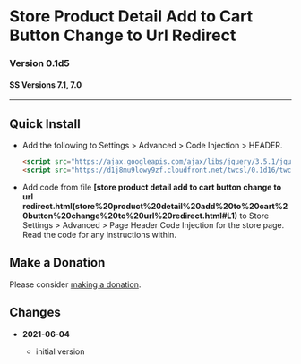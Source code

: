 # Store Product Detail Add to Cart Button Change to Url Redirect

### Version 0.1d5

#### SS Versions 7.1, 7.0

---

## Quick Install

* Add the following to Settings > Advanced > Code Injection > HEADER.
  
  ```html
  <script src="https://ajax.googleapis.com/ajax/libs/jquery/3.5.1/jquery.min.js"></script>
  <script src="https://d1j8mu9lowy9zf.cloudfront.net/twcsl/0.1d16/twcsl.js"></script>
  ```

* Add code from file
  **[store product detail add to cart button change to url redirect.html(store%20product%20detail%20add%20to%20cart%20button%20change%20to%20url%20redirect.html#L1)**
  to Store Settings > Advanced > Page Header Code Injection for the store page.
  Read the code for any instructions within.

## Make a Donation

Please consider
[making a donation](https://github.com/tomsWebConsulting/twcsl#make-a-donation).

## Changes

<!-- * **2021-05-19**

  * added a choice of paragraph styles
  * user can set store url slug
  * bumped version to 0.2d0
  -->
* **2021-06-04**

  * initial version
